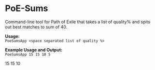 # PoE-Sums  
Command-line tool for Path of Exile that takes a list of quality% and spits out best matches to sum of 40. 


**Usage:**  
`PoeSumsApp <space separated list of quality %>`


**Example Usage and Output:**  
`PoeSumsApp 15 15 10 5`

15 15 10
